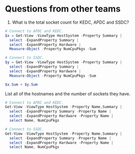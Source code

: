 # Questions from other teams

1. What is the total socket count for KEDC, APDC and SSDC?

``` PowerShell
# Connect to APDC and KEDC.
$x = Get-View -ViewType HostSystem -Property Summary |
  select -ExpandProperty Summary |
  select -ExpandProperty Hardware |
  Measure-Object -Property NumCpuPkgs -Sum

# Connect to SSDC.
$y = Get-View -ViewType HostSystem -Property Summary |
  select -ExpandProperty Summary |
  select -ExpandProperty Hardware |
  Measure-Object -Property NumCpuPkgs -Sum

$x.Sum + $y.Sum
```

List all of the hostnames and the number of sockets they have.

``` PowerShell
# Connect to APDC and KEDC.
Get-View -ViewType HostSystem -Property Name,Summary |
  select -ExpandProperty Summary -Property Name |
  select -ExpandProperty Hardware -Property Name |
  select Name, NumCpuPkgs

# Connect to SSDC.
Get-View -ViewType HostSystem -Property Name,Summary |
  select -ExpandProperty Summary -Property Name |
  select -ExpandProperty Hardware -Property Name |
  select Name, NumCpuPkgs
```
